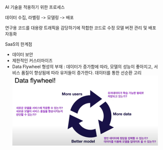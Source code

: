 AI 기술을 적용하기 위한 프로세스

데이터 수집, 라벨링 -> 모델링 -> 배포


연구용 코드를 대용량 트래픽을 감당하기에 적합한 코드로 수정
모델 버젼 관리 및 배포 자동화

SaaS의 한계점
- 데이터 보안
- 제한적인 커스터마이즈
- Data Flywheel 형성의 부재 : 데이터가 증가함에 따라, 모델의 성능이 좋아지고, 서비스 품질이 향상됨에 따라 유저들이 증가한다. 데이터를 통한 선순환 고리
![](data_flywheel.png) 